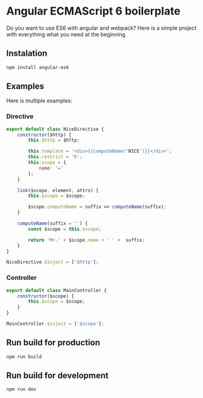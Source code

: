 # Angular ECMAScript 6 boilerplate

Do you want to use ES6 with angular and webpack?
Here is a simple project with everything what you need at the beginning


## Instalation

```sh
npm install angular-es6
```

## Examples

Here is multiple examples:

### Directive

```js
export default class NiceDirective {
    constructor($http) {
    	this.$http = $http;

        this.template = '<div>{{computeName('NICE')}}</div>'; 
        this.restrict = 'E'; 
        this.scope = {
        	name: '='
    	};
    } 

    link($scope, element, attrs) { 
        this.$scope = $scope;

        $scope.computeName = suffix => computeName(suffix);
    } 

    computeName(suffix = '') {
    	const $scope = this.$scope;

    	return 'Mr.' + $scope.name + ' ' +  suffix;
    }
}

NiceDirective.$inject = ['$http'];
```


### Controller

```js
export default class MainController {
	constructor($scope) {
		this.$scope = $scope;
	}
}

MainController.$inject = ['$scope'];
```


## Run build for production

```sh
npm run build
```


## Run build for development

```sh
npm run dev
```
